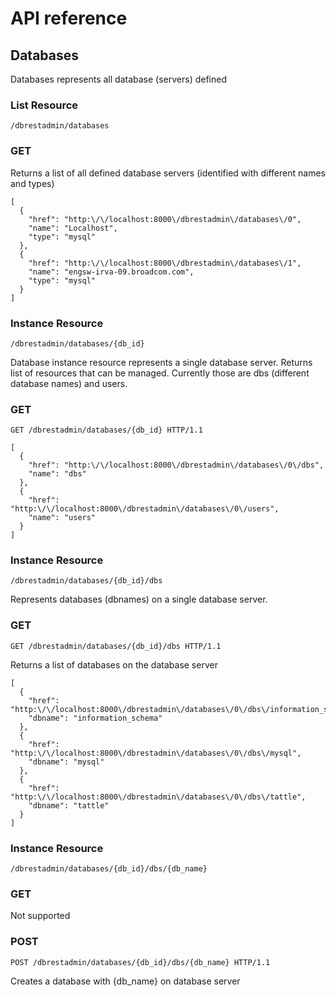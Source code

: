 # API reference

## Databases

Databases represents all database (servers) defined

### List Resource

```/dbrestadmin/databases```

### GET

Returns a list of all defined database servers (identified with different names and types)

```
[
  {
    "href": "http:\/\/localhost:8000\/dbrestadmin\/databases\/0",
    "name": "Localhost",
    "type": "mysql"
  },
  {
    "href": "http:\/\/localhost:8000\/dbrestadmin\/databases\/1",
    "name": "engsw-irva-09.broadcom.com",
    "type": "mysql"
  }
]
```

### Instance Resource

```/dbrestadmin/databases/{db_id}```

Database instance resource represents a single database server. Returns list of
resources that can be managed. Currently those are dbs (different database names)
and users.

### GET

```GET /dbrestadmin/databases/{db_id} HTTP/1.1```

```
[
  {
    "href": "http:\/\/localhost:8000\/dbrestadmin\/databases\/0\/dbs",
    "name": "dbs"
  },
  {
    "href": "http:\/\/localhost:8000\/dbrestadmin\/databases\/0\/users",
    "name": "users"
  }
]
```

### Instance Resource

```/dbrestadmin/databases/{db_id}/dbs```

Represents databases (dbnames) on a single database server.

### GET

```GET /dbrestadmin/databases/{db_id}/dbs HTTP/1.1```

Returns a list of databases on the database server

```
[
  {
    "href": "http:\/\/localhost:8000\/dbrestadmin\/databases\/0\/dbs\/information_schema",
    "dbname": "information_schema"
  },
  {
    "href": "http:\/\/localhost:8000\/dbrestadmin\/databases\/0\/dbs\/mysql",
    "dbname": "mysql"
  },
  {
    "href": "http:\/\/localhost:8000\/dbrestadmin\/databases\/0\/dbs\/tattle",
    "dbname": "tattle"
  }
]
```

### Instance Resource

```/dbrestadmin/databases/{db_id}/dbs/{db_name}```

### GET

Not supported

### POST

```POST /dbrestadmin/databases/{db_id}/dbs/{db_name} HTTP/1.1```

Creates a database with {db_name} on database server



